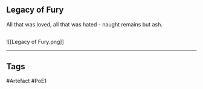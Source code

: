 ## Legacy of Fury
All that was loved, all that was hated -
naught remains but ash.
##
![[Legacy of Fury.png]]

---
## Tags
#Artefact
#PoE1